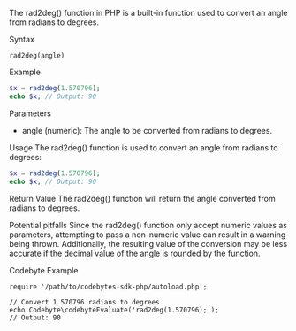 The rad2deg() function in PHP is a built-in function used to convert an angle from radians to degrees. 

Syntax
```pseudo
rad2deg(angle)
```

Example
```php
$x = rad2deg(1.570796);
echo $x; // Output: 90
```

Parameters
- angle (numeric): The angle to be converted from radians to degrees.

Usage
The rad2deg() function is used to convert an angle from radians to degrees:
```php
$x = rad2deg(1.570796);
echo $x; // Output: 90
```

Return Value
The rad2deg() function will return the angle converted from radians to degrees.

Potential pitfalls
Since the rad2deg() function only accept numeric values as parameters, attempting to pass a non-numeric value can result in a warning being thrown. Additionally, the resulting value of the conversion may be less accurate if the decimal value of the angle is rounded by the function.

Codebyte Example
```codebyte/php
require '/path/to/codebytes-sdk-php/autoload.php';

// Convert 1.570796 radians to degrees
echo Codebyte\codebyteEvaluate('rad2deg(1.570796);');
// Output: 90 
```